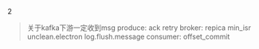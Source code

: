 2


> 关于kafka下游一定收到msg
> produce: ack retry
> broker: repica min_isr unclean.electron log.flush.message
> consumer: offset_commit

